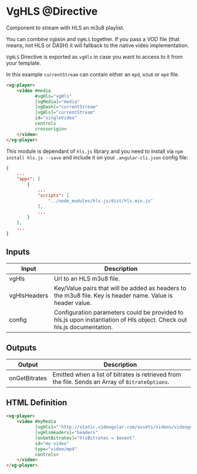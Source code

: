 # VgHLS @Directive

Component to stream with HLS an m3u8 playlist.

You can combine `VgDASH` and `VgHLS` together. If you pass a VOD file (that means, not HLS or DASH) it will fallback to the native video implementation.

`VgHLS` Directive is exported as `vgHls` in case you want to access to it from your template.

In this example `currentStream` can contain either an `mpd`, `m3u8` or `mp4` file.

```html
<vg-player>
    <video #media
           #vgHls="vgHls"
           [vgMedia]="media"
           [vgDash]="currentStream"
           [vgHls]="currentStream"
           id="singleVideo"
           controls
           crossorigin>
    </video>
</vg-player>
```

This module is dependant of `hls.js` library and you need to install via `npm install hls.js --save` and include it on your `.angular-cli.json` config file:

```json
{
    ...
    "apps": [
        {
            ...
            "scripts": [
                "../node_modules/hls.js/dist/hls.min.js"
            ],
            ...
        }
    ],
    ...
}

```

## Inputs

| Input | Description |
|--- |--- |
| vgHls | Url to an HLS m3u8 file. |
| vgHlsHeaders | Key/Value pairs that will be added as headers to the m3u8 file. Key is header name. Value is header value. |
| config | Configuration parameters could be provided to hls.js upon instantiation of Hls object. Check out hls.js documentation. |
## Outputs

| Output | Description |
|--- |--- |
| onGetBitrates | Emitted when a list of bitrates is retrieved from the file. Sends an Array of `BitrateOptions`. |

## HTML Definition

```html
<vg-player>
    <video #myMedia
           [vgHls]="'http://static.videogular.com/assets/videos/videogular.m3u8'"
           [vgHlsHeaders]="headers"
           (onGetBitrates)="hlsBitrates = $event"
           id="my-video"
           type="video/mp4"
           controls>
    </video>
</vg-player>
```
